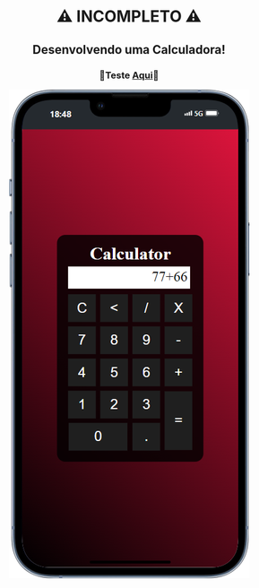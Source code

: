 <div align="center" display="inline-block">

# ⚠ INCOMPLETO ⚠
  
## Desenvolvendo uma Calculadora!

### <p>👾Teste <a href="https://deyvissonrobert.github.io/Calculadora/" target="_blank">Aqui</a>👾</p>

<img alt="imagem do projeto no mobile" src="https://github.com/DeyvissonRobert/Calculadora/blob/main/Mobile%20Calculator.png">
</div>
